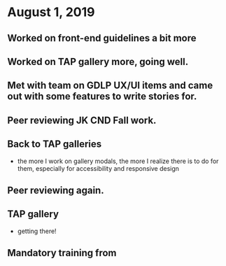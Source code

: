# August 1, 2019

## Worked on front-end guidelines a bit more

## Worked on TAP gallery more, going well.

## Met with team on GDLP UX/UI items and came out with some features to write stories for.

## Peer reviewing JK CND Fall work.

## Back to TAP galleries
- the more I work on gallery modals, the more I realize there is to do for them, especially for accessibility and responsive design

## Peer reviewing again. 

## TAP gallery
- getting there!

## Mandatory training from